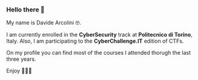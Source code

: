 ### Hello there 👋

My name is Davide Arcolini 🤓. 

I am currently enrolled in the **CyberSecurity** track at **Politecnico di Torino**, Italy.
Also, I am participating to the **CyberChallenge.IT** edition of CTFs. 

On my profile you can find most of the courses I attended thorugh the last three years.

Enjoy 🧙🏼‍♂️
